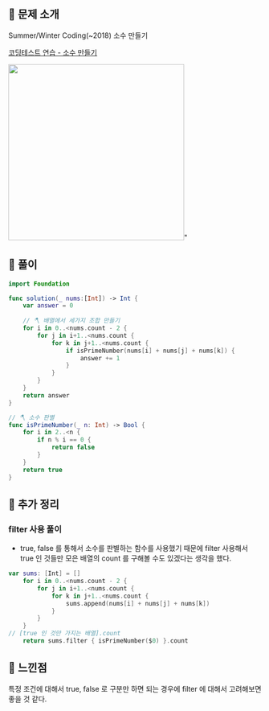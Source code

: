 
## 📌 문제 소개

Summer/Winter Coding(~2018) 소수 만들기

[코딩테스트 연습 - 소수 만들기](https://programmers.co.kr/learn/courses/30/lessons/12977)

<img src="https://user-images.githubusercontent.com/69136340/144236232-8fb79bf4-4067-48fc-b8dd-df382140b1ac.png" width ="350">"

## 📌 풀이

```swift
import Foundation

func solution(_ nums:[Int]) -> Int {
    var answer = 0
    
    // 🪓 배열에서 세가지 조합 만들기
    for i in 0..<nums.count - 2 {
        for j in i+1..<nums.count {
            for k in j+1..<nums.count {
                if isPrimeNumber(nums[i] + nums[j] + nums[k]) {
                    answer += 1
                }
            }
        }
    }
    return answer
}

// 🪓 소수 판별
func isPrimeNumber(_ n: Int) -> Bool {
    for i in 2..<n {
        if n % i == 0 {
            return false
        }
    }
    return true
}
```

## 📌  추가 정리

### filter 사용 풀이

- true, false 를 통해서 소수를 판별하는 함수를 사용했기 때문에 filter 사용해서 true 인 것들만 모은 배열의 count 를 구해볼 수도 있겠다는 생각을 했다.

```swift
var sums: [Int] = []
    for i in 0..<nums.count - 2 {
        for j in i+1..<nums.count {
            for k in j+1..<nums.count {
                sums.append(nums[i] + nums[j] + nums[k])
            }
        }
    }
// [true 인 것만 가지는 배열].count
    return sums.filter { isPrimeNumber($0) }.count
```

## 📌 느낀점

특정 조건에 대해서 true, false 로 구분만 하면 되는 경우에 filter 에 대해서 고려해보면 좋을 것 같다.
